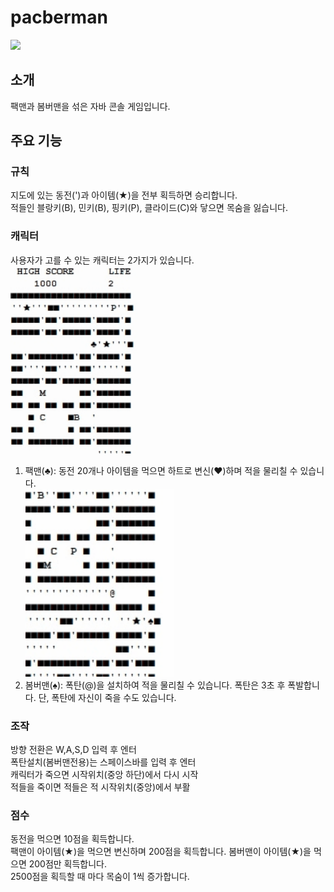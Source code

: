 # pacberman
<img src="gifs/pacberman_play.gif" height="450">

## 소개
팩맨과 봄버맨을 섞은 자바 콘솔 게임입니다.

## 주요 기능

### 규칙
지도에 있는 동전(')과 아이템(★)을 전부 획득하면 승리합니다.<br/>
적들인 블랑키(B), 민키(B), 핑키(P), 클라이드(C)와 닿으면 목숨을 잃습니다.

### 캐릭터
사용자가 고를 수 있는 캐릭터는 2가지가 있습니다.<br/>
<img src="gifs/heart_transform.gif" height="300"><br/>
1. 팩맨(♣): 동전 20개나 아이템을 먹으면 하트로 변신(♥)하며 적을 물리칠 수 있습니다.<br/>
<img src="gifs/boom.gif" height="300"><br/>
2. 봄버맨(♠): 폭탄(@)을 설치하여 적을 물리칠 수 있습니다. 폭탄은 3초 후 폭발합니다. 단, 폭탄에 자신이 죽을 수도 있습니다.<br/>

### 조작
방향 전환은 W,A,S,D 입력 후 엔터<br/>
폭탄설치(봄버맨전용)는 스페이스바를 입력 후 엔터<br/>
캐릭터가 죽으면 시작위치(중앙 하단)에서 다시 시작<br/>
적들을 죽이면 적들은 적 시작위치(중앙)에서 부활<br/>

### 점수
동전을 먹으면 10점을 획득합니다.<br/>
팩맨이 아이템(★)을 먹으면 변신하며 200점을 획득합니다. 봄버맨이 아이템(★)을 먹으면 200점만 획득합니다.<br/>
2500점을 획득할 때 마다 목숨이 1씩 증가합니다.<br/>
